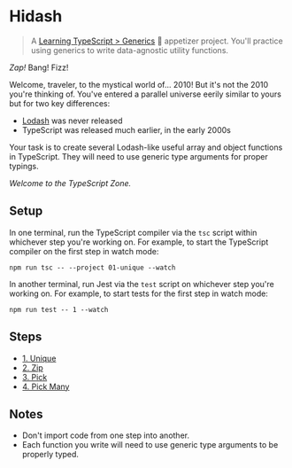 # Hidash

> A [Learning TypeScript > Generics](https://learning-typescript.com/generics) 🥗 appetizer project.
> You'll practice using generics to write data-agnostic utility functions.

_Zap!_
Bang!
Fizz!

Welcome, traveler, to the mystical world of... 2010!
But it's not the 2010 you're thinking of.
You've entered a parallel universe eerily similar to yours but for two key differences:

- [Lodash](https://lodash.es) was never released
- TypeScript was released much earlier, in the early 2000s

Your task is to create several Lodash-like useful array and object functions in TypeScript.
They will need to use generic type arguments for proper typings.

_Welcome to the TypeScript Zone._

## Setup

In one terminal, run the TypeScript compiler via the `tsc` script within whichever step you're working on.
For example, to start the TypeScript compiler on the first step in watch mode:

```shell
npm run tsc -- --project 01-unique --watch
```

In another terminal, run Jest via the `test` script on whichever step you're working on.
For example, to start tests for the first step in watch mode:

```shell
npm run test -- 1 --watch
```

## Steps

- [1. Unique](./01-unique)
- [2. Zip](./02-zip)
- [3. Pick](./03-pick)
- [4. Pick Many](./04-pickmany)

## Notes

- Don't import code from one step into another.
- Each function you write will need to use generic type arguments to be properly typed.
